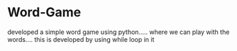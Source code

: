 # Word-Game
developed a simple word game using python..... where we can play with the words.... this is developed by using while loop in it
